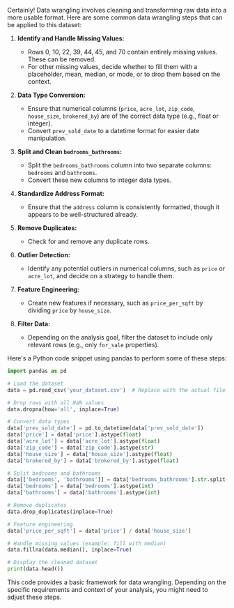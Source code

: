 Certainly! Data wrangling involves cleaning and transforming raw data into a more usable format. Here are some common data wrangling steps that can be applied to this dataset:

1. **Identify and Handle Missing Values:**
   - Rows 0, 10, 22, 39, 44, 45, and 70 contain entirely missing values. These can be removed.
   - For other missing values, decide whether to fill them with a placeholder, mean, median, or mode, or to drop them based on the context.

2. **Data Type Conversion:**
   - Ensure that numerical columns (`price`, `acre_lot`, `zip_code`, `house_size`, `brokered_by`) are of the correct data type (e.g., float or integer).
   - Convert `prev_sold_date` to a datetime format for easier date manipulation.

3. **Split and Clean `bedrooms_bathrooms`:**
   - Split the `bedrooms_bathrooms` column into two separate columns: `bedrooms` and `bathrooms`.
   - Convert these new columns to integer data types.

4. **Standardize Address Format:**
   - Ensure that the `address` column is consistently formatted, though it appears to be well-structured already.

5. **Remove Duplicates:**
   - Check for and remove any duplicate rows.

6. **Outlier Detection:**
   - Identify any potential outliers in numerical columns, such as `price` or `acre_lot`, and decide on a strategy to handle them.

7. **Feature Engineering:**
   - Create new features if necessary, such as `price_per_sqft` by dividing `price` by `house_size`.

8. **Filter Data:**
   - Depending on the analysis goal, filter the dataset to include only relevant rows (e.g., only `for_sale` properties).

Here's a Python code snippet using pandas to perform some of these steps:

```python
import pandas as pd

# Load the dataset
data = pd.read_csv('your_dataset.csv')  # Replace with the actual file path

# Drop rows with all NaN values
data.dropna(how='all', inplace=True)

# Convert data types
data['prev_sold_date'] = pd.to_datetime(data['prev_sold_date'])
data['price'] = data['price'].astype(float)
data['acre_lot'] = data['acre_lot'].astype(float)
data['zip_code'] = data['zip_code'].astype(str)
data['house_size'] = data['house_size'].astype(float)
data['brokered_by'] = data['brokered_by'].astype(float)

# Split bedrooms and bathrooms
data[['bedrooms', 'bathrooms']] = data['bedrooms_bathrooms'].str.split(', ', expand=True)
data['bedrooms'] = data['bedrooms'].astype(int)
data['bathrooms'] = data['bathrooms'].astype(int)

# Remove duplicates
data.drop_duplicates(inplace=True)

# Feature engineering
data['price_per_sqft'] = data['price'] / data['house_size']

# Handle missing values (example: fill with median)
data.fillna(data.median(), inplace=True)

# Display the cleaned dataset
print(data.head())
```

This code provides a basic framework for data wrangling. Depending on the specific requirements and context of your analysis, you might need to adjust these steps.